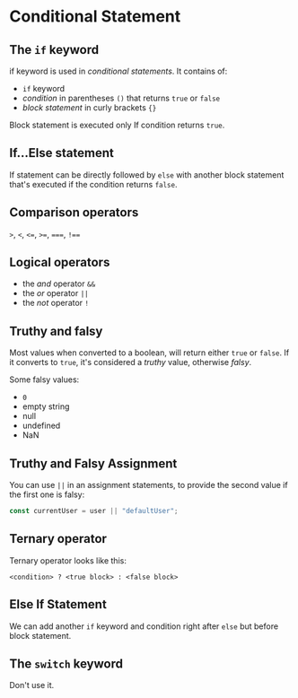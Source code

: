 # Conditional Statement

## The `if` keyword

if keyword is used in _conditional statements_. It contains of:

* `if` keyword
* _condition_ in parentheses `()` that returns `true` or `false`
* _block statement_ in curly brackets `{}`

Block statement is executed only If condition returns `true`.

## If...Else statement

If statement can be directly followed by `else` with another block statement that's executed if the condition returns `false`.

## Comparison operators

`>`, `<`, `<=`, `>=`, `===`, `!==`

## Logical operators

* the _and_ operator `&&`
* the _or_ operator `||`
* the _not_ operator `!`

## Truthy and falsy

Most values when converted to a boolean, will return either `true` or `false`. If it converts to `true`, it's considered a _truthy_ value, otherwise _falsy_.

Some falsy values:

* `0`
* empty string
* null
* undefined
* NaN

## Truthy and Falsy Assignment

You can use `||` in an assignment statements, to provide the second value if the first one is falsy:

```javascript
const currentUser = user || "defaultUser";
```

## Ternary operator

Ternary operator looks like this:

`<condition> ? <true block> : <false block>`

## Else If Statement

We can add another `if` keyword and condition right after `else` but before block statement.

## The `switch` keyword

Don't use it.
